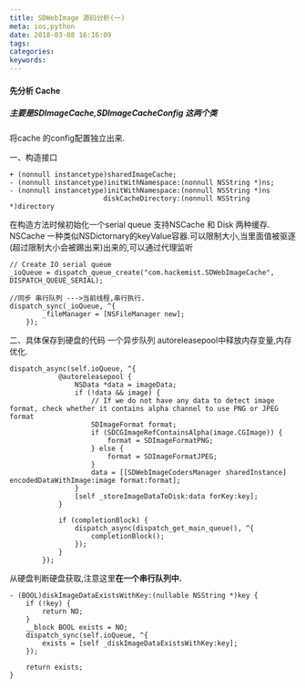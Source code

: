 ```yaml
---
title: SDWebImage 源码分析(一)
meta: ios,python
date: 2018-03-08 16:16:09
tags:
categories:
keywords:
---
```

#### 先分析 Cache
##### 主要是SDImageCache,SDImageCacheConfig 这两个类
将cache 的config配置独立出来.

一、构造接口
```code
+ (nonnull instancetype)sharedImageCache;
- (nonnull instancetype)initWithNamespace:(nonnull NSString *)ns;
- (nonnull instancetype)initWithNamespace:(nonnull NSString *)ns
                       diskCacheDirectory:(nonnull NSString *)directory
```

在构造方法时候初始化一个serial queue
支持NSCache 和 Disk 两种缓存.
NSCache 一种类似NSDictornary的keyValue容器.可以限制大小,当里面值被驱逐(超过限制大小会被踢出来)出来的,可以通过代理监听
```code
// Create IO serial queue
_ioQueue = dispatch_queue_create("com.hackemist.SDWebImageCache", DISPATCH_QUEUE_SERIAL);

//同步 串行队列 --->当前线程,串行执行.
dispatch_sync(_ioQueue, ^{
        _fileManager = [NSFileManager new];
    });
```

二、具体保存到硬盘的代码
一个异步队列 autoreleasepool中释放内存变量,内存优化.
```code
dispatch_async(self.ioQueue, ^{
            @autoreleasepool {
                NSData *data = imageData;
                if (!data && image) {
                    // If we do not have any data to detect image format, check whether it contains alpha channel to use PNG or JPEG format
                    SDImageFormat format;
                    if (SDCGImageRefContainsAlpha(image.CGImage)) {
                        format = SDImageFormatPNG;
                    } else {
                        format = SDImageFormatJPEG;
                    }
                    data = [[SDWebImageCodersManager sharedInstance] encodedDataWithImage:image format:format];
                }
                [self _storeImageDataToDisk:data forKey:key];
            }
            
            if (completionBlock) {
                dispatch_async(dispatch_get_main_queue(), ^{
                    completionBlock();
                });
            }
        });
```
从硬盘判断硬盘获取,注意这里**在一个串行队列中.** 
```code
- (BOOL)diskImageDataExistsWithKey:(nullable NSString *)key {
    if (!key) {
        return NO;
    }
    __block BOOL exists = NO;
    dispatch_sync(self.ioQueue, ^{
        exists = [self _diskImageDataExistsWithKey:key];
    });
    
    return exists;
}
```

